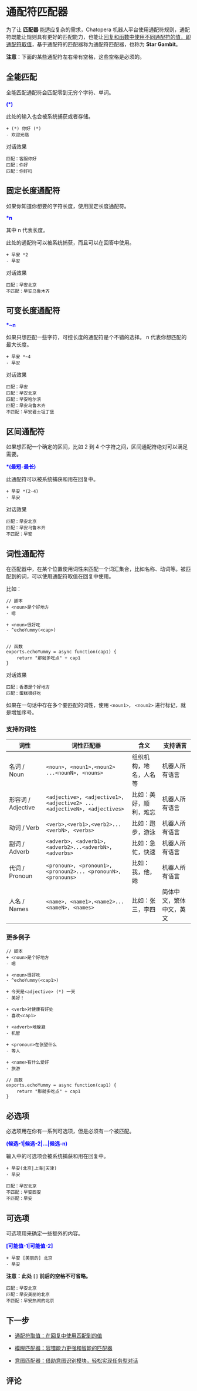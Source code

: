 # 通配符匹配器

为了让 **匹配器** 能适应复杂的需求，Chatopera 机器人平台使用通配符规则，通配符既能让规则具有更好的匹配能力，也能让[回复和函数中使用不同通配符的值，即通配符取值](/products/chatbot-platform/conversation/replies.html#通配符取值)，基于通配符的匹配器称为通配符匹配器，也称为 **Star Gambit**。

**注意**：下面的某些通配符左右带有空格，这些空格是必须的。

## 全能匹配

全能匹配通配符会匹配零到无穷个字符、单词。

<font color="blue"><b>(\*)</b></font>

此处的输入也会被系统捕获或者存储。

```
+ (*) 你好 (*)
- 欢迎光临
```

对话效果

```
匹配：客服你好
匹配：你好
匹配：你好吗
```

## 固定长度通配符

如果你知道你想要的字符长度，使用固定长度通配符。

<font color="blue"><b>\*n</b></font>

其中 n 代表长度。

此处的通配符可以被系统捕获，而且可以在回答中使用。

```
+ 早安 *2
- 早安
```

对话效果

```
匹配：早安北京
不匹配：早安乌鲁木齐
```

## 可变长度通配符

<font color="blue"><b>\*~n</b></font>

如果只想匹配一些字符，可控长度的通配符是个不错的选择。 n 代表你想匹配的最大长度。

```
+ 早安 *~4
- 早安
```

对话效果

```
匹配：早安
匹配：早安北京
匹配：早安哈尔滨
匹配：早安乌鲁木齐
不匹配：早安君士坦丁堡
```

## 区间通配符

如果想匹配一个确定的区间，比如 2 到 4 个字符之间，区间通配符绝对可以满足需要。

<font color="blue"><b>\*(最短-最长)</b></font>

此通配符可以被系统捕获和用在回复中。

```
+ 早安 *(2-4)
- 早安
```

对话效果

```
匹配：早安北京
匹配：早安乌鲁木齐
不匹配：早安
```

## 词性通配符

在匹配器中，在某个位置使用词性来匹配一个词汇集合，比如名称、动词等。被匹配到的词，可以使用通配符取值在回复中使用。

比如：

```
// 脚本
+ <noun>是个好地方
- 嗯

+ <noun>很好吃
- ^echoYummy(<cap>)


// 函数
exports.echoYummy = async function(cap1) {
    return "那就多吃点" + cap1
}
```

对话效果

```
匹配：香港是个好地方
匹配：蛋糕很好吃
```

如果在一句话中存在多个要匹配的词性，使用 `<noun1>`， `<noun2>` 进行标记，就是增加序号。

### 支持的词性

| 词性               | 词性匹配器                                                               | 含义                   | 支持语言                 |
| ------------------ | ------------------------------------------------------------------------ | ---------------------- | ------------------------ |
| 名词 / Noun        | `<noun>, <noun1>,<noun2> ...<nounN>, <nouns>`                            | 组织机构，地名，人名等 | 机器人所有语言           |
| 形容词 / Adjective | `<adjective>, <adjective1>, <adjective2> ... <adjectiveN>, <adjectives>` | 比如：美好，顺利，难忘 | 机器人所有语言           |
| 动词 / Verb        | `<verb>,<verb1>,<verb2>...<verbN>, <verbs>`                              | 比如：跑步，游泳       | 机器人所有语言           |
| 副词 / Adverb      | `<adverb>, <adverb1>, <adverb2>...<adverbN>, <adverbs>`                  | 比如：急忙，快速       | 机器人所有语言           |
| 代词 / Pronoun     | `<pronoun>, <pronoun1>, <pronoun2>... <pronounN>, <pronouns>`            | 比如：我，他，她       | 机器人所有语言           |
| 人名 / Names       | `<name>, <name1>,<name2>... <nameN>, <names>`                            | 比如：张三，李四       | 简体中文，繁体中文，英文 |

### 更多例子

```
// 脚本
+ <noun>是个好地方
- 嗯

+ <noun>很好吃
- ^echoYummy(<cap1>)

+ 今天是<adjective> (*) 一天
- 美好！

+ <verb>对健康有好处
- 喜欢<cap1>

+ <adverb>地躲避
- 机智

+ <pronoun>在张望什么
- 等人

+ <name>有什么爱好
- 旅游

// 函数
exports.echoYummy = async function(cap1) {
    return "那就多吃点" + cap1
}
```

## 必选项

必选项用在你有一系列可选项，但是必须有一个被匹配。

<font color="blue"><b>(候选-1|候选-2|...|候选-n)</b></font>

输入中的可选项会被系统捕获和用在回复中。

```
+ 早安(北京|上海|天津)
- 早安
```

```
匹配：早安北京
不匹配：早安西安
不匹配：早安
```

## 可选项

可选项用来确定一些额外的内容。

<font color="blue"><b>[可能值-1|可能值-2]</b></font>

```
+ 早安 [美丽的] 北京
- 早安
```

**注意：此处 `[]` 前后的空格不可省略。**

```
匹配：早安北京
匹配：早安美丽的北京
不匹配：早安热闹的北京
```

## 下一步

- [通配符取值：在回复中使用匹配到的值](/products/chatbot-platform/conversation/replies.html#通配符取值)

- [模糊匹配器：容错能力更强和智能的匹配器](/products/chatbot-platform/conversation/gambits/like.html)

- [意图匹配器：借助意图识别模块，轻松实现任务型对话](/products/chatbot-platform/conversation/gambits/intent.html)

## 评论

<script src="https://utteranc.es/client.js"
        repo="chatopera/docs"
        issue-term="pathname"
        label="Comment"
        theme="github-light"
        crossorigin="anonymous"
        async>
</script>
